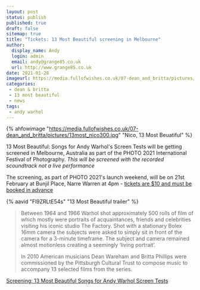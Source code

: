 ```yaml
---
layout: post
status: publish
published: true
draft: false
sitemap: true
title: "Tickets: 13 Most Beautiful screening in Melbourne"
author:
  display_name: Andy
  login: admin
  email: andy@grange85.co.uk
  url: http://www.grange85.co.uk
date: 2021-01-28
imageurl: https://media.fullofwishes.co.uk/07-dean_and_britta/pictures/13most_nico300.jpg
categories:
 - dean & britta
 - 13 most beautiful
 - news
tags:
 - andy warhol
---
```


{% ahfowimage "https://media.fullofwishes.co.uk/07-dean_and_britta/pictures/13most_nico300.jpg" "Nico, 13 Most Beuatiful" %}

13 Most Beautiful: Songs for Andy Warhol's Screen Tests will be getting screened in Melbourne, Australia as part of the PHOTO 2021 International Festival of Photography. _This will be screened with the recorded scoundtrack *not* a live performance_

The screening, as part of PHOTO 2021's launch weekend, will be on 21st February at Bunjil Place, Narre Warren at 4pm - [tickets are $10 and must be booked in advance](https://photo.org.au/events/13-most-beautiful-songs-for-andy-warhol-screen-tests)

{% aavid "Fl9ZRLtE54s" "13 Most Beautiful trailer" %}

> Between 1964 and 1966 Warhol shot approximately 500 rolls of film of which mostly were portraits of acquaintances, friends and celebrities visiting his iconic studio The Factory. Shot with a stationary Bolex 16mm camera the subjects were asked to simply sit in front of the camera for a 3-minute timeframe. The subject and camera remained almost motionless creating a seemingly ‘living portrait’.
>  
> In 2010 American musicians Dean Wareham and Britta Phillips were commissioned by the Pittsburgh Cultural Trust to compose music to accompany 13 selected films from the series. 

[Screening: 13 Most Beautiful Songs for Andy Warhol Screen Tests](https://photo.org.au/events/13-most-beautiful-songs-for-andy-warhol-screen-tests)